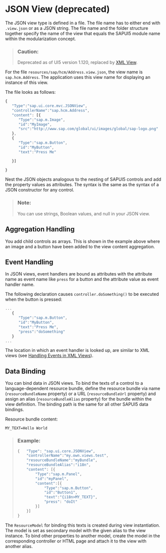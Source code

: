 <!-- loio91f285256f4d1014b6dd926db0e91070 -->

# JSON View \(deprecated\)

The JSON view type is defined in a file. The file name has to either end with `.view.json` or as a JSON string. The file name and the folder structure together specify the name of the view that equals the SAPUI5 module name within the modularization concept.

> ### Caution:  
> Deprecated as of UI5 version 1.120, replaced by [XML View](xml-view-91f2928.md).

For the file `resources/sap/hcm/Address.view.json`, the view name is `sap.hcm.Address`. The application uses this view name for displaying an instance of this view.

The file looks as follows:

```js
{ 
   "Type":"sap.ui.core.mvc.JSONView",
   "controllerName":"sap.hcm.Address",
   "content": [{
      "Type":"sap.m.Image",
      "id":"MyImage",
      "src":"http://www.sap.com/global/ui/images/global/sap-logo.png"
   },
   {
      "Type":"sap.m.Button",
      "id":"MyButton",
      "text":"Press Me"

   }]

}
```

Nest the JSON objects analogous to the nesting of SAPUI5 controls and add the property values as attributes. The syntax is the same as the syntax of a JSON constructor for any control.

> ### Note:  
> You can use strings, Boolean values, and null in your JSON view.



<a name="loio91f285256f4d1014b6dd926db0e91070__section_37BCAE29E4604ABBA78979649D54CF04"/>

## Aggregation Handling

You add child controls as arrays. This is shown in the example above where an image and a button have been added to the view content aggregation.



## Event Handling

In JSON views, event handlers are bound as attributes with the attribute name as event name like `press` for a button and the attribute value as event handler name.

The following declaration causes `controller.doSomething()` to be executed when the button is pressed:

```js
...
   {
      "Type":"sap.m.Button",
      "id":"MyButton",
      "text":"Press Me",
      "press":"doSomething"
   }
...
```

The location in which an event handler is looked up, are similar to XML views \(see [Handling Events in XML Views](handling-events-in-xml-views-b0fb4de.md)\).



## Data Binding

You can bind data in JSON views. To bind the texts of a control to a language-dependent resource bundle, define the resource bundle via name \(`resourceBundleName` property\) or a URL \(`resourceBundleUrl` property\) and assign an alias \(`resourceBundleAlias` property\) for the bundle within the view definition. The binding path is the same for all other SAPUI5 data bindings.

Resource bundle content:

```
MY_TEXT=Hello World
```

> ### Example:  
> ```js
> {   "Type": "sap.ui.core.JSONView",
>     "controllerName":"my.own.views.test",
>     "resourceBundleName":"myBundle",
>     "resourceBundleAlias":"i18n",
>     "content": [{
>         "Type":"sap.m.Panel",
>         "id":"myPanel",
>         "content":[{
>             "Type":"sap.m.Button",
>             "id":"Button1",
>             "text":"{i18n>MY_TEXT}",
>             "press": "doIt"
>         }]
>     }]
> }
> 
> ```

The `ResourceModel` for binding this texts is created during view instantiation. The model is set as secondary model with the given alias to the view instance. To bind other properties to another model, create the model in the corresponding controller or HTML page and attach it to the view with another alias.

